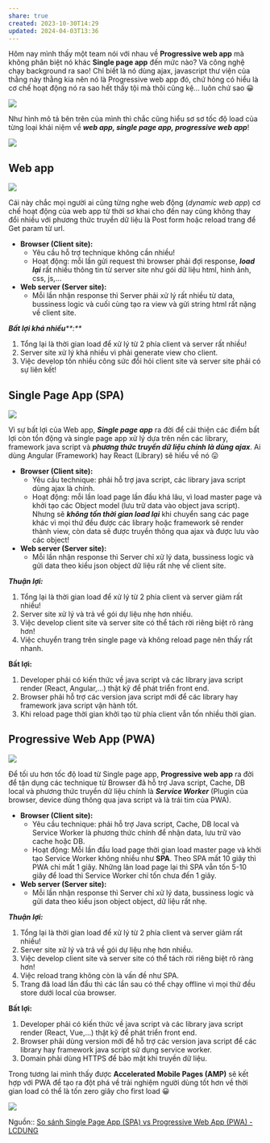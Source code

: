 ```yaml
---
share: true
created: 2023-10-30T14:29
updated: 2024-04-03T13:36
---
```


Hôm nay mình thấy một team nói với nhau về **Progressive web app** mà không phân biệt nó khác **Single page app** đến mức nào? Và công nghệ chạy background ra sao! Chỉ biết là nó dùng ajax, javascript thư viện của thằng này thằng kia nên nó là Progressive web app đó, chứ hỏng có hiểu là cơ chế hoạt động nó ra sao hết thấy tội mà thôi cũng kệ… luôn chứ sao 😀

![](https://sp-ao.shortpixel.ai/client/to_auto,q_glossy,ret_img,w_1369,h_451/http://lcdung.top/wp-content/uploads/2018/01/Untitled.png)

Như hình mô tả bên trên của mình thì chắc cũng hiểu sơ sơ tốc độ load của từng loại khái niệm về _**web app, single page app, progressive web app**_!

![](https://sp-ao.shortpixel.ai/client/to_auto,q_glossy,ret_img,w_690,h_257/http://lcdung.top/wp-content/uploads/2018/01/web_development.jpg)

## Web app

![](https://sp-ao.shortpixel.ai/client/to_auto,q_glossy,ret_img,w_550,h_301/http://lcdung.top/wp-content/uploads/2018/01/download.jpg)

Cái này chắc mọi người ai cũng từng nghe web động (_dynamic web app_) cơ chế hoạt động của web app từ thời sơ khai cho đến nay cũng không thay đổi nhiều với phương thức truyền dữ liệu là Post form hoặc reload trang để Get param từ url.

- **Browser (Client site):**
    - Yêu cầu hỗ trợ technique không cần nhiều!
    - Hoạt động: mỗi lần gửi request thì browser phải đợi response, _**load lại**_ rất nhiều thông tin từ server site như gói dữ liệu html, hình ảnh, css, js,…
- **Web server (Server site):** 
    - Mỗi lần nhận response thì Server phải xử lý rất nhiều từ data, bussiness logic và cuối cùng tạo ra view và gửi string html rất nặng về client site.

_**Bất lợi khá nhiều****:**_

1. Tổng lại là thời gian load để xử lý từ 2 phía client và server rất nhiều!
2. Server site xử lý khá nhiều vì phải generate view cho client.
3. Việc develop tốn nhiều công sức đồi hỏi client site và server site phải có sự liên kết!

## Single Page App (SPA)

![](https://sp-ao.shortpixel.ai/client/to_auto,q_glossy,ret_img,w_550,h_300/http://lcdung.top/wp-content/uploads/2018/01/TraditionalLifecycle.jpg)

Vì sự bất lợi của Web app, _**Single page app**_ ra đời để cải thiện các điểm bất lợi còn tồn động và single page app xử lý dựa trên nền các library, framework java script và _**phương thức truyền dữ liệu chính là dùng ajax**_. Ai dùng Angular (Framework) hay React (Library) sẽ hiểu về nó 😛

- **Browser (Client site):**
    - Yêu cầu technique: phải hỗ trợ java script, các library java script dùng ajax là chính.
    - Hoạt động: mỗi lần load page lần đầu khá lâu, vì load master page và khởi tạo các Object model (lưu trữ data vào object java script). Nhưng sẽ _**không tốn thời gian load lại**_ khi chuyển sang các page khác vì mọi thứ đều được các library hoặc framework sẽ render thành view, còn data sẽ được truyền thông qua ajax và được lưu vào các object!
- **Web server (Server site):** 
    - Mỗi lần nhận response thì Server chỉ xử lý data, bussiness logic và gửi data theo kiểu json object dữ liệu rất nhẹ về client site.

_**Thuận lợi:**_

1. Tổng lại là thời gian load để xử lý từ 2 phía client và server giảm rất nhiều!
2. Server site xử lý và trả về gói dự liệu nhẹ hơn nhiều.
3. Việc develop client site và server site có thể tách rời riêng biệt rõ ràng hơn!
4. Việc chuyển trang trên single page và không reload page nên thấy rất nhanh.

**Bất lợi:**

1. Developer phải có kiến thức về java script và các library java script render (React, Angular,…) thật kỹ để phát triển front end.
2. Browser phải hỗ trợ các version java script mới để các library hay framework java script vận hành tốt.
3. Khi reload page thời gian khởi tạo từ phía client vẫn tốn nhiều thời gian.

## Progressive Web App (PWA)

![](https://sp-ao.shortpixel.ai/client/to_auto,q_glossy,ret_img,w_638,h_339/http://lcdung.top/wp-content/uploads/2018/01/sw.jpg)

Để tối ưu hơn tốc độ load từ Single page app, **Progressive web app** ra đời để tận dụng các technique từ Browser đã hỗ trợ Java script, Cache, DB local và phương thức truyền dữ liệu chính là _**Service Worker**_ (Plugin của browser, device dùng thông qua java script và là trái tim của PWA).

- **Browser (Client site):**
    - Yêu cầu technique: phải hỗ trợ Java script, Cache, DB local và Service Worker là phương thức chính để nhận data, lưu trữ vào cache hoặc DB.
    - Hoạt động: Mỗi lần đầu load page thời gian load master page và khởi tạo Service Worker không nhiều như **SPA**. Theo SPA mất 10 giây thì PWA chỉ mất 1 giây. Những lân load page lại thì SPA vẫn tốn 5-10 giây để load thì Service Worker chỉ tốn chưa đến 1 giây.
- **Web server (Server site):** 
    - Mỗi lần nhận response thì Server chỉ xử lý data, bussiness logic và gửi data theo kiểu json object object, dữ liệu rất nhẹ.

_**Thuận lợi:**_

1. Tổng lại là thời gian load để xử lý từ 2 phía client và server giảm rất nhiều!
2. Server site xử lý và trả về gói dự liệu nhẹ hơn nhiều.
3. Việc develop client site và server site có thể tách rời riêng biệt rõ ràng hơn!
4. Việc reload trang không còn là vấn đề như SPA.
5. Trang đã load lần đầu thì các lần sau có thể chạy offline vì mọi thứ đều store dưới local của browser.

**Bất lợi:**

1. Developer phải có kiến thức về java script và các library java script render (React, Vue,…) thật kỹ để phát triển front end.
2. Browser phải dùng version mới để hỗ trợ các version java script để các library hay framework java script sử dụng service worker.
3. Domain phải dùng HTTPS để bảo mật khi truyền dữ liệu.

Trong tương lai mình thấy được **Accelerated Mobile Pages (AMP)** sẽ kết hợp với PWA để tạo ra đột phá về trải nghiệm người dùng tốt hơn về thời gian load có thể là tốn zero giây cho first load 😀

![](https://sp-ao.shortpixel.ai/client/to_auto,q_glossy,ret_img,w_804,h_455/http://lcdung.top/wp-content/uploads/2018/01/app.jpg)


Nguồn:: [So sánh Single Page App (SPA) vs Progressive Web App (PWA) - LCDUNG](https://lcdung.top/sanh-single-page-app-spa-vs-progressive-web-app-pwa/)